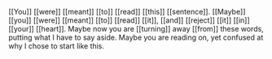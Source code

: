 [[You]] [[were]] [[meant]] [[to]] [[read]] [[this]] [[sentence]]. [[Maybe]] [[you]] [[were]] [[meant]] [[to]] [[read]] [[it]], [[and]] [[reject]] [[it]] [[in]] [[your]] [[heart]]. Maybe now you are [[turning]] away [[from]] these words, putting what I have to say aside. Maybe you are reading on, yet confused at why I chose to start like this.